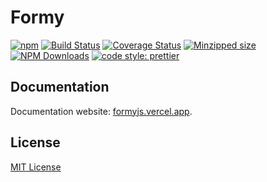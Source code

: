 # Formy

[![npm](https://img.shields.io/npm/v/formy.svg)](https://www.npmjs.com/package/formy)
[![Build Status](https://travis-ci.org/forsigner/formy.svg?branch=master)](https://travis-ci.org/forsigner/formy)
[![Coverage Status](https://coveralls.io/repos/github/forsigner/formy/badge.svg?branch=master)](https://coveralls.io/github/forsigner/formy?branch=master)
[![Minzipped size](https://img.shields.io/bundlephobia/minzip/formy.svg)](https://bundlephobia.com/result?p=formy)
[![NPM Downloads](https://img.shields.io/npm/dm/formy.svg?style=flat)](https://www.npmjs.com/package/formy)
[![code style: prettier](https://img.shields.io/badge/code_style-prettier-ff69b4.svg)](https://github.com/prettier/prettier)

## Documentation

Documentation website: [formyjs.vercel.app](https://formyjs.vercel.app).

##

## License

[MIT License](https://github.com/forsigner/styli/blob/master/LICENSE)
